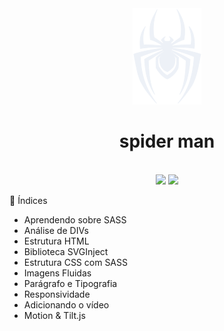 <div align="center">
  <img src="github/logo-spiderman.svg" >
  <h1> spider man </h1>
</div>
<br>
<div align="center">
  <img src="github/spider.jpg" >
  <img src="github/spider-2.jpg" >
</div>

📝 Índices
- Aprendendo sobre SASS
- Análise de DIVs
- Estrutura HTML
- Biblioteca SVGInject
- Estrutura CSS com SASS
- Imagens Fluidas
- Parágrafo e Tipografia
- Responsividade
- Adicionando o vídeo
- Motion & Tilt.js
